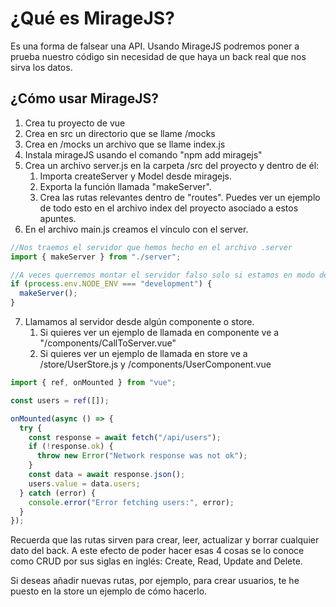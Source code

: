 # ¿Qué es MirageJS?

Es una forma de falsear una API. Usando MirageJS podremos poner a prueba nuestro código sin necesidad de que haya un back real que nos sirva los datos.

## ¿Cómo usar MirageJS?

1. Crea tu proyecto de vue
2. Crea en src un directorio que se llame /mocks
3. Crea en /mocks un archivo que se llame index.js
4. Instala mirageJS usando el comando "npm add miragejs"
5. Crea un archivo server.js en la carpeta /src del proyecto y dentro de él:
   1. Importa createServer y Model desde miragejs.
   2. Exporta la función llamada "makeServer".
   3. Crea las rutas relevantes dentro de "routes".
      Puedes ver un ejemplo de todo esto en el archivo index del proyecto asociado a estos apuntes.
6. En el archivo main.js creamos el vínculo con el server.

```javascript
//Nos traemos el servidor que hemos hecho en el archivo .server
import { makeServer } from "./server";

//A veces querremos montar el servidor falso solo si estamos en modo desarrollo, para ello se suele usar esta línea de código.
if (process.env.NODE_ENV === "development") {
  makeServer();
}
```

7. Llamamos al servidor desde algún componente o store.
   1. Si quieres ver un ejemplo de llamada en componente ve a "/components/CallToServer.vue"
   2. Si quieres ver un ejemplo de llamada en store ve a /store/UserStore.js y /components/UserComponent.vue

```javascript
import { ref, onMounted } from "vue";

const users = ref([]);

onMounted(async () => {
  try {
    const response = await fetch("/api/users");
    if (!response.ok) {
      throw new Error("Network response was not ok");
    }
    const data = await response.json();
    users.value = data.users;
  } catch (error) {
    console.error("Error fetching users:", error);
  }
});
```

Recuerda que las rutas sirven para crear, leer, actualizar y borrar cualquier dato del back.
A este efecto de poder hacer esas 4 cosas se lo conoce como CRUD por sus siglas en inglés: Create, Read, Update and Delete.

Si deseas añadir nuevas rutas, por ejemplo, para crear usuarios, te he puesto en la store un ejemplo de cómo hacerlo. 
